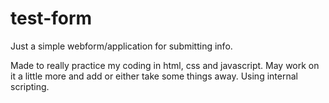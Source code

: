# test-form

Just a simple webform/application for submitting info. 

Made to really practice my coding in html, css and javascript. May work on it a little more and add or either take some things away. Using internal scripting.
